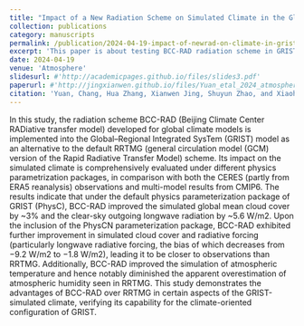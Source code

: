 ```yaml
---
title: "Impact of a New Radiation Scheme on Simulated Climate in the Global–Regional Integrated SysTem Model under Varying Physical Parameterization Schemes"
collection: publications
category: manuscripts
permalink: /publication/2024-04-19-impact-of-newrad-on-climate-in-grist
excerpt: 'This paper is about testing BCC-RAD radiation scheme in GRIST.'
date: 2024-04-19
venue: 'Atmosphere'
slidesurl: #'http://academicpages.github.io/files/slides3.pdf'
paperurl: #'http://jingxianwen.github.io/files/Yuan_etal_2024_atmosphere.pdf'
citation: 'Yuan, Chang, Hua Zhang, Xianwen Jing, Shuyun Zhao, and Xiaohan Li. 2024. "Impact of a New Radiation Scheme on Simulated Climate in the Global–Regional Integrated SysTem Model under Varying Physical Parameterization Schemes". <i>Atmosphere</i> 15, no. 4: 501. <a href="https://doi.org/10.3390/atmos15040501" target="_blank">https://doi.org/10.3390/atmos15040501</a>'
---
```

In this study, the radiation scheme BCC-RAD (Beijing Climate Center RADiative transfer model) developed for global climate models is implemented into the Global–Regional Integrated SysTem (GRIST) model as an alternative to the default RRTMG (general circulation model (GCM) version of the Rapid Radiative Transfer Model) scheme. Its impact on the simulated climate is comprehensively evaluated under different physics parametrization packages, in comparison with both the CERES (partly from ERA5 reanalysis) observations and multi-model results from CMIP6. The results indicate that under the default physics parameterization package of GRIST (PhysC), BCC-RAD improved the simulated global mean cloud cover by ~3% and the clear-sky outgoing longwave radiation by ~5.6 W/m2. Upon the inclusion of the PhysCN parameterization package, BCC-RAD exhibited further improvement in simulated cloud cover and radiative forcing (particularly longwave radiative forcing, the bias of which decreases from −9.2 W/m2 to −1.8 W/m2), leading it to be closer to observations than RRTMG. Additionally, BCC-RAD improved the simulation of atmospheric temperature and hence notably diminished the apparent overestimation of atmospheric humidity seen in RRTMG. This study demonstrates the advantages of BCC-RAD over RRTMG in certain aspects of the GRIST-simulated climate, verifying its capability for the climate-oriented configuration of GRIST.
